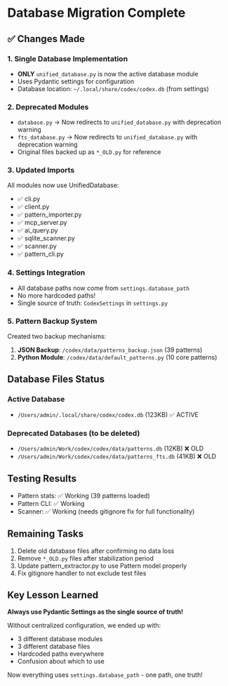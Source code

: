 # Database Migration Complete

## ✅ Changes Made

### 1. Single Database Implementation
- **ONLY** `unified_database.py` is now the active database module
- Uses Pydantic settings for configuration
- Database location: `~/.local/share/codex/codex.db` (from settings)

### 2. Deprecated Modules
- `database.py` → Now redirects to `unified_database.py` with deprecation warning
- `fts_database.py` → Now redirects to `unified_database.py` with deprecation warning
- Original files backed up as `*_OLD.py` for reference

### 3. Updated Imports
All modules now use UnifiedDatabase:
- ✅ cli.py
- ✅ client.py
- ✅ pattern_importer.py
- ✅ mcp_server.py
- ✅ ai_query.py
- ✅ sqlite_scanner.py
- ✅ scanner.py
- ✅ pattern_cli.py

### 4. Settings Integration
- All database paths now come from `settings.database_path`
- No more hardcoded paths!
- Single source of truth: `CodexSettings` in `settings.py`

### 5. Pattern Backup System
Created two backup mechanisms:
1. **JSON Backup**: `/codex/data/patterns_backup.json` (39 patterns)
2. **Python Module**: `/codex/data/default_patterns.py` (10 core patterns)

## Database Files Status

### Active Database
- `/Users/admin/.local/share/codex/codex.db` (123KB) ✅ ACTIVE

### Deprecated Databases (to be deleted)
- `/Users/admin/Work/codex/codex/data/patterns.db` (12KB) ❌ OLD
- `/Users/admin/Work/codex/codex/data/patterns_fts.db` (41KB) ❌ OLD

## Testing Results
- Pattern stats: ✅ Working (39 patterns loaded)
- Pattern CLI: ✅ Working
- Scanner: ✅ Working (needs gitignore fix for full functionality)

## Remaining Tasks
1. Delete old database files after confirming no data loss
2. Remove `*_OLD.py` files after stabilization period
3. Update pattern_extractor.py to use Pattern model properly
4. Fix gitignore handler to not exclude test files

## Key Lesson Learned
**Always use Pydantic Settings as the single source of truth!**

Without centralized configuration, we ended up with:
- 3 different database modules
- 3 different database files
- Hardcoded paths everywhere
- Confusion about which to use

Now everything uses `settings.database_path` - one path, one truth!
